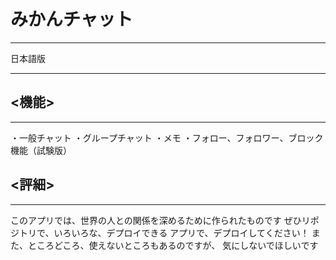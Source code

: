 # みかんチャット
___________
日本語版
______
## <機能>
________
・一般チャット
・グループチャット
・メモ
・フォロー、フォロワー、ブロック機能（試験版）
## <評細>
___________________________________
このアプリでは、世界の人との関係を深めるために作られたものです
ぜひリポジトリで、いろいろな、デプロイできる
アプリで、デプロイしてください！
また、ところどころ、使えないところもあるのですが、
気にしないでほしいです
